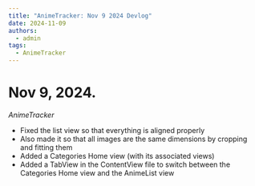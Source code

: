 ```yaml
---
title: "AnimeTracker: Nov 9 2024 Devlog"
date: 2024-11-09
authors:
  - admin
tags:
  - AnimeTracker
---
```


# Nov 9, 2024.
*AnimeTracker*

- Fixed the list view so that everything is aligned properly
- Also made it so that all images are the same dimensions by cropping and fitting them
- Added a Categories Home view (with its associated views)
- Added a TabView in the ContentView file to switch between the Categories Home view and the AnimeList view